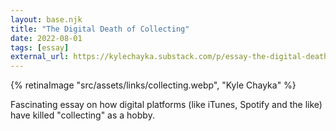 ```yaml
---
layout: base.njk
title: "The Digital Death of Collecting"
date: 2022-08-01
tags: [essay]
external_url: https://kylechayka.substack.com/p/essay-the-digital-death-of-collecting?ref=daniel.pizza
---
```

{% retinaImage "src/assets/links/collecting.webp", "Kyle Chayka" %}

Fascinating essay on how digital platforms (like iTunes, Spotify and the like) have killed "collecting" as a hobby. 